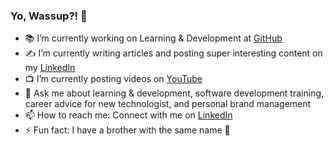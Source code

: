 ### Yo, Wassup?! 👋

- 📚 I’m currently working on Learning & Development at [GitHub](https://github.com/)
- ✍️ I’m currently writing articles and posting super interesting content on my [LinkedIn](https://www.linkedin.com/in/hemory-phifer/)
- 📺 I’m currently posting videos on [YouTube](https://www.youtube.com/channel/UCu9XANFtmgsfpaaCZeGE6jA)
- 💬 Ask me about learning & development, software development training, career advice for new technologist, and personal brand management
- 📫 How to reach me: Connect with me on [LinkedIn](https://www.linkedin.com/in/hemory-phifer/)
- ⚡ Fun fact: I have a brother with the same name 🤯
